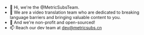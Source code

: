 - 👋 Hi, we're the @MetricSubsTeam.
- 👀 We are a video translation team who are dedicated to breaking language barriers and bringing valuable content to you.
- 🌱 And we're non-profit and open-sourced!
- 📫 Reach our dev team at dev@metricsubs.cn 
